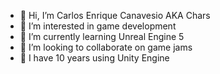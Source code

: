 - 👋 Hi, I’m Carlos Enrique Canavesio AKA Chars
- 👀 I’m interested in game development
- 🌱 I’m currently learning Unreal Engine 5
- 💞️ I’m looking to collaborate on game jams
- 📕 I have 10 years using Unity Engine

